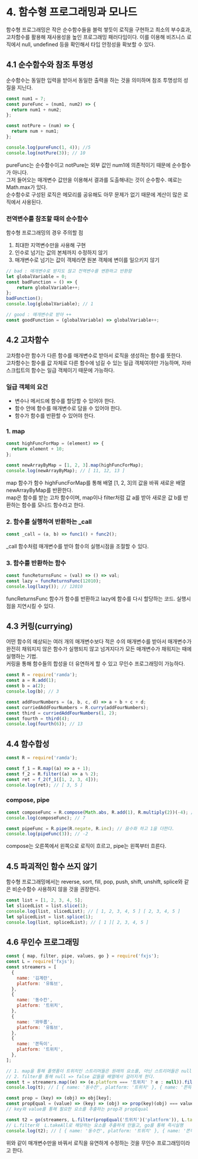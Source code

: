 # 4. 함수형 프로그래밍과 모나드

함수형 프로그래밍은 작은 순수함수들을 블럭 쌓듯이 로직을 구현하고 최소의 부수효과, 고차함수를 활용해 재사용성을 높인 프로그래밍 패러다임이다. 이를 이용해 비즈니스 로직에서 null, undefined 등을 확인해서 타입 안정성을 확보할 수 있다.

## 4.1 순수함수와 참조 투명성

순수함수는 동일한 입력을 받아서 동일한 출력을 하는 것을 의미하며 참조 투명성의 성질을 지닌다.

```JavaScript
const num1 = 7;
const pureFunc = (num1, num2) => {
  return num1 + num2;
};

const notPure = (num) => {
  return num + num1;
};

console.log(pureFunc(1, 4)); //5
console.log(notPure(3)); // 10
```

pureFunc는 순수함수이고 notPure는 외부 값인 num1에 의존적이기 때문에 순수함수가 아니다.<br>
그저 들어오는 매개변수 값만을 이용해서 결과를 도출해내는 것이 순수함수. 예로는 Math.max가 있다.<br>
순수함수로 구성된 로직은 메모리를 공유해도 아무 문제가 없기 때문에 계산이 많은 로직에서 사용된다.

### 전역변수를 참조할 때의 순수함수

함수형 프로그래밍의 경우 주의할 점

1. 최대한 지역변수만을 사용해 구현
2. 인수로 넘기는 값의 본체까지 수정하지 않기
3. 매개변수로 넘기는 값이 객체라면 원본 객체에 변이를 일으키지 않기

```JavaScript
// bad : 매개변수로 받지도 않고 전역변수를 변환하고 반환함
let globalVariable = 0;
const badFunction = () => {
    return globalVariable++;
};
badFunction();
console.log(globalVariable); // 1

// good : 매개변수로 받아 ++
const goodFunction = (globalVariable) => globalVariable++;
```

## 4.2 고차함수

고차함수란 함수가 다른 함수를 매개변수로 받아서 로직을 생성하는 함수를 뜻한다.<br>
고차함수는 함수를 값 자체로 다른 함수에 넘길 수 있는 일급 객체여야만 가능하며, 자바스크립트의 함수는 일급 객체이기 때문에 가능하다.

### 일급 객체의 요건

- 변수나 메서드에 함수를 할당할 수 있어야 한다.
- 함수 안에 함수를 매개변수로 담을 수 있어야 한다.
- 함수가 함수를 반환할 수 있어야 한다.

### 1. map

```JavaScript
const highFuncForMap = (element) => {
  return element + 10;
};

const newArrayByMap = [1, 2, 3].map(highFuncForMap);
console.log(newArrayByMap); // [ 11, 12, 13 ]
```

map 함수가 함수 highFuncForMap를 통해 배열 [1, 2, 3]의 값을 바꿔 새로운 배열 newArrayByMap를 반환한다. <br>
map은 함수를 받는 고차 함수이며, map이나 filter처럼 값 a를 받아 새로운 값 b를 반환하는 함수를 모나드 함수라고 한다.

### 2. 함수를 실행하여 반환하는 \_call

```JavaScript
const _call = (a, b) => func1() + func2();
```

\_call 함수처럼 매개변수를 받아 함수의 실행시점을 조절할 수 있다.

### 3. 함수를 반환하는 함수

```JavaScript
const funcReturnsFunc = (val) => () => val;
const lazy = funcReturnsFunc(12010);
console.log(lazy()); // 12010
```

funcReturnsFunc 함수가 함수를 반환하고 lazy에 함수를 다시 할당하는 코드. 실행시점을 지연시킬 수 있다.

## 4.3 커링(currying)

어떤 함수의 예상되는 여러 개의 매개변수보다 적은 수의 매개변수를 받아서 매개변수가 완전히 채워지지 않은 함수가 실행되지 않고 넘겨지다가 모든 매개변수가 채워지는 때에 실행하는 기법.<br>
커링을 통해 함수들의 합성을 더 유연하게 할 수 있고 무인수 프로그래밍이 가능하다.

```JavaScript
const R = require('ramda');
const a = R.add(1);
const b = a(2);
console.log(b); // 3

const addFourNumbers = (a, b, c, d) => a + b + c + d;
const curriedAddFourNumbers = R.curry(addFourNumbers);
const third = curriedAddFourNumbers(1, 2);
const fourth = third(4);
console.log(fourth(6)); // 13
```

## 4.4 함수합성

```JavaScript
const R = require('ramda');

const f_1 = R.map((a) => a + 1);
const f_2 = R.filter((a) => a % 2);
const ret = f_2(f_1([1, 2, 3, 4]));
console.log(ret); // [ 3, 5 ]
```

### compose, pipe

```JavaScript
const composeFunc = R.compose(Math.abs, R.add(1), R.multiply(2))(-4); // -4에 2를 곱하고 1을 더한뒤 절댓값
console.log(composeFunc); // 7

const pipeFunc = R.pipe(R.negate, R.inc); // 음수화 하고 1을 더한다.
console.log(pipeFunc(3)); // -2
```

compose는 오른쪽에서 왼쪽으로 로직이 흐르고, pipe는 왼쪽부터 흐른다.

## 4.5 파괴적인 함수 쓰지 않기

함수형 프로그래밍에서는 reverse, sort, fill, pop, push, shift, unshift, splice와 같은 비순수함수 사용하지 않을 것을 권장한다.

```JavaScript
const list = [1, 2, 3, 4, 5];
let slicedList = list.slice(1);
console.log(list, slicedList); // [ 1, 2, 3, 4, 5 ] [ 2, 3, 4, 5 ]
let splicedList = list.splice(1);
console.log(list, splicedList); // [ 1 ][ 2, 3, 4, 5 ]
```

## 4.6 무인수 프로그래밍

```JavaScript
const { map, filter, pipe, values, go } = require('fxjs');
const L = require('fxjs');
const streamers = [
  {
    name: '김계란',
    platform: '유튜브',
  },
  {
    name: '동수칸',
    platform: '트위치',
  },
  {
    name: '꽈뚜룹',
    platform: '유튜브',
  },
  {
    name: '쫀득이',
    platform: '트위치',
  },
];

// 1. map을 통해 플랫폼이 트위치인 스트리머들은 원래의 요소를, 아닌 스트리머들은 null을 반환하게 한다.
// 2. filter를 통해 null => false 값들을 배열에서 걸러지게 한다.
const t = streamers.map((e) => (e.platform === '트위치' ? e : null)).filter((e) => e);
console.log(t); // [ { name: '동수칸', platform: '트위치' }, { name: '쫀득이', platform: '트위치' } ]

const prop = (key) => (obj) => obj[key];
const propEqual = (value) => (key) => (obj) => prop(key)(obj) === value;
// key와 value를 통해 필요한 요소를 추출하는 prop과 propEqual

const t2 = go(streamers, L.filter(propEqual('트위치')('platform')), L.takeAll);
// L.filter와  L.takeAll로 해당하는 요소를 추출하게 만들고, go를 통해 즉시실행
console.log(t2); // [ { name: '동수칸', platform: '트위치' }, { name: '쫀득이', platform: '트위치' } ]
```

위와 같이 매개변수만을 바꿔서 로직을 유연하게 수정하는 것을 무인수 프로그래밍이라고 한다.
